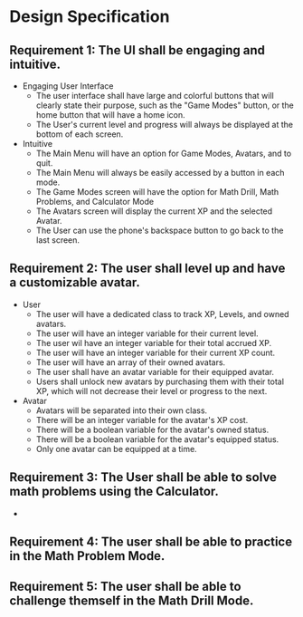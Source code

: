 # Design Specification

## Requirement 1: The UI shall be engaging and intuitive.
- Engaging User Interface
   - The user interface shall have large and colorful buttons that will clearly state their purpose, such as the "Game Modes" button, or the home button that will have a home icon.
   - The User's current level and progress will always be displayed at the bottom of each screen.
- Intuitive
  - The Main Menu will have an option for Game Modes, Avatars, and to quit.
  - The Main Menu will always be easily accessed by a button in each mode.
  - The Game Modes screen will have the option for Math Drill, Math Problems, and Calculator Mode
  - The Avatars screen will display the current XP and the selected Avatar.
  - The User can use the phone's backspace button to go back to the last screen. 

## Requirement 2: The user shall level up and have a customizable avatar.
- User
  - The user will have a dedicated class to track XP, Levels, and owned avatars.
  - The user will have an integer variable for their current level.
  - The user wil have an integer variable for their total accrued XP.
  - The user will have an integer variable for their current XP count.
  - The user will have an array of their owned avatars.
  - The user shall have an avatar variable for their equipped avatar.
  - Users shall unlock new avatars by purchasing them with their total XP, which will not decrease their level or progress to the next. 
- Avatar
  - Avatars will be separated into their own class.
  - There will be an integer variable for the avatar's XP cost.
  - There will be a boolean variable for the avatar's owned status.
  - There will be a boolean variable for the avatar's equipped status.
  - Only one avatar can be equipped at a time. 

## Requirement 3: The User shall be able to solve math problems using the Calculator. 
  - 

## Requirement 4: The user shall be able to practice in the Math Problem Mode.

## Requirement 5: The user shall be able to challenge themself in the Math Drill Mode.



